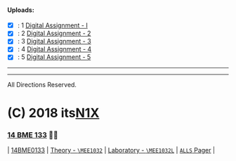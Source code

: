 
#### Uploads:

 - [x] : 1 [Digital Assignment - I](/assets/DA/DA1.pdf)
 - [x] : 2 [Digital Assignment - 2](/assets/DA/DA2.pdf)
 - [x] : 3 [Digital Assignment - 3](/assets/DA/DA3.pdf)
 - [x] : 4 [Digital Assignment - 4](/assets/DA/DA4.pdf)
 - [x] : 5 [Digital Assignment - 5](/assets/DA/DA5.pdf)

---
---

All Directions Reserved.
# (C) 2018 its[N1X](https://N1X.site)
### [14 BME 133](https://14bme0133.github.io>) 📴🦄 

| [14BME0133](https://14bme0133.github.io/) | [Theory - `\MEE1032`](https://14bme0133.github.io/MEE1032) | [Laboratory - `\MEE1032L`](https://14bme0133.github.io/MEE1032L) | [`ALLS` Pager](https://14bme0133.github.io/ALLS) |
